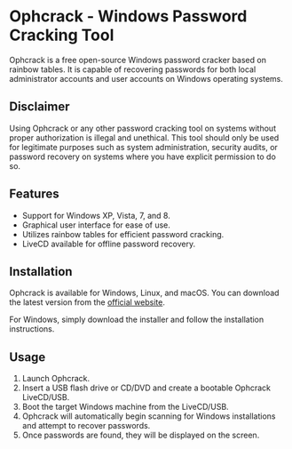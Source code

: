 # Ophcrack - Windows Password Cracking Tool

Ophcrack is a free open-source Windows password cracker based on rainbow tables. It is capable of recovering passwords for both local administrator accounts and user accounts on Windows operating systems.

## Disclaimer

Using Ophcrack or any other password cracking tool on systems without proper authorization is illegal and unethical. This tool should only be used for legitimate purposes such as system administration, security audits, or password recovery on systems where you have explicit permission to do so.

## Features

- Support for Windows XP, Vista, 7, and 8.
- Graphical user interface for ease of use.
- Utilizes rainbow tables for efficient password cracking.
- LiveCD available for offline password recovery.

## Installation

Ophcrack is available for Windows, Linux, and macOS. You can download the latest version from the [official website](https://ophcrack.sourceforge.io/download.php).

For Windows, simply download the installer and follow the installation instructions.

## Usage

1. Launch Ophcrack.
2. Insert a USB flash drive or CD/DVD and create a bootable Ophcrack LiveCD/USB.
3. Boot the target Windows machine from the LiveCD/USB.
4. Ophcrack will automatically begin scanning for Windows installations and attempt to recover passwords.
5. Once passwords are found, they will be displayed on the screen.
